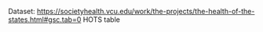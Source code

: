 Dataset: https://societyhealth.vcu.edu/work/the-projects/the-health-of-the-states.html#gsc.tab=0
HOTS table